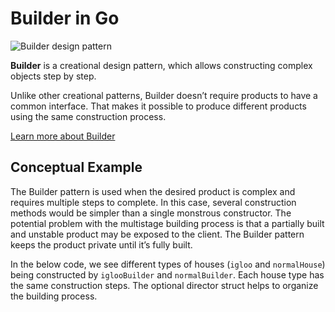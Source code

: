 **Builder** in Go
=================

![Builder design pattern](https://refactoring.guru/images/patterns/content/builder/builder-en.png)

**Builder** is a creational design pattern, which allows constructing complex objects step by step.

Unlike other creational patterns, Builder doesn’t require products to have a common interface. That makes it possible to produce different products using the same construction process.

[Learn more about Builder](https://refactoring.guru/design-patterns/builder)

Conceptual Example
------------------

The Builder pattern is used when the desired product is complex and requires multiple steps to complete. In this case, several construction methods would be simpler than a single monstrous constructor. The potential problem with the multistage building process is that a partially built and unstable product may be exposed to the client. The Builder pattern keeps the product private until it’s fully built.

In the below code, we see different types of houses (`igloo` and `normalHouse`) being constructed by `iglooBuilder` and `normalBuilder`. Each house type has the same construction steps. The optional director struct helps to organize the building process.